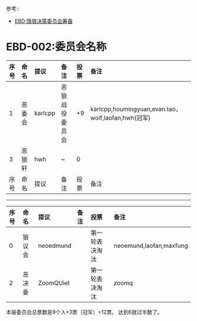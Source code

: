 参考::
  * [EBD:饿狼决策委员会筹备](EbDecissionRule.md)

# EBD-002:委员会名称 #

| 序号 | 命名 | 提议 |备注| 投票 |备注|
|:-------|:-------|:-------|:-----|:-------|:-----|
| 1 | 恶委会 | karlcpp | 恶狼战役委员会| +9 |karlcpp,houmingyuan,evan.tao，wolf,laofan,hwh(冠军)|
| 3 | 恶狼轩 | hwh | ~ |0 |  |
| 序号 | 命名 | 提议 |备注| 投票 |备注|


---

| 序号 | 命名 | 提议 | 备注|投票 |备注|
|:-------|:-------|:-------|:------|:------|:-----|
| 0 | 狼议会 | neoedmund |  |第一轮表决淘汰  |neoemund,laofan,maxfung|
| 2 | 恶决委 | ZoomQUiet |  | 第一轮表决淘汰 |zoomq|

本届委员会总票数是9个人+3票（冠军）=12票。 达到6就过半数了。